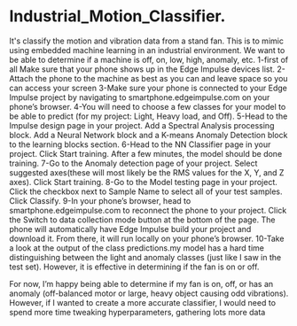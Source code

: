 # Industrial_Motion_Classifier. 
It's classify the motion and vibration data from a stand fan. This is to mimic using embedded machine learning in an industrial environment. We want to be able to determine if a machine is off, on, low, high, anomaly, etc.
1-first of all Make sure that your phone shows up in the Edge Impulse devices list.
2-Attach the phone to the machine as best as you can and leave space so you can access your screen
3-Make sure your phone is connected to your Edge Impulse project by navigating to smartphone.edgeimpulse.com on your phone’s browser.
4-You will need to choose a few classes for your model to be able to predict (for my project: Light, Heavy load, and Off).
5-Head to the Impulse design page in your project. Add a Spectral Analysis processing block. Add a Neural Network block and a K-means Anomaly Detection block to the learning blocks section.
6-Head to the NN Classifier page in your project. Click Start training. After a few minutes, the model should be done training.
7-Go to the Anomaly detection page of your project. Select suggested axes(these will most likely be the RMS values for the X, Y, and Z axes). Click Start training. 
8-Go to the Model testing page in your project. Click the checkbox next to Sample Name to select all of your test samples. Click Classify.
9-In your phone’s browser, head to smartphone.edgeimpulse.com to reconnect the phone to your project. Click the Switch to data collection mode button at the bottom of the page. The phone will automatically have Edge Impulse build your project and download it. From there, it will run locally on your phone’s browser.
10-Take a look at the output of the class predictions.my model has a hard time distinguishing between the light and anomaly classes (just like I saw in the test set). However, it is effective in determining if the fan is on or off.

For now, I’m happy being able to determine if my fan is on, off, or has an anomaly (off-balanced motor or large, heavy object causing odd vibrations). However, if I wanted to create a more accurate classifier, I would need to spend more time tweaking hyperparameters, gathering lots more data 
